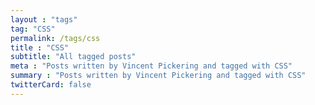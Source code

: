```yaml
---
layout : "tags"
tag: "CSS"
permalink: /tags/css
title : "CSS"
subtitle: "All tagged posts"
meta : "Posts written by Vincent Pickering and tagged with CSS"
summary : "Posts written by Vincent Pickering and tagged with CSS"
twitterCard: false
---
```

